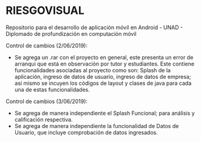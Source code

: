 # RIESGOVISUAL
Repositorio para el desarrollo de aplicación móvil en Android - UNAD - Diplomado de profundización en computación móvil

Control de cambios (2/06/2019):
- Se agrega un .rar con el proyecto en general, este presenta un error de arranqui que está en observación por tutor y estudiantes. Este contiene funcionalidades asociadas al proyecto como son: Splash de la aplicación, ingreso de datos de usuario, ingreso de datos de empresa; así mismo se incuyen los códigos de layout y clases de java para cada una de estas funcionalidades.

Control de cambios (3/06/2019):
- Se agrega de manera independiente el Splash Funcional; para análisis y calificación respectiva.
- Se agrega de manera independiente la funcionalidad de Datos de Usuario, que incluye comprobación de datos ingresados.

